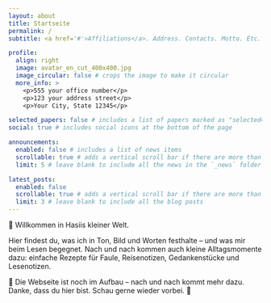 ```yaml
---
layout: about
title: Startseite
permalink: /
subtitle: <a href='#'>Affiliations</a>. Address. Contacts. Motto. Etc.

profile:
  align: right
  image: avatar_en_cut_400x400.jpg
  image_circular: false # crops the image to make it circular
  more_info: >
    <p>555 your office number</p>
    <p>123 your address street</p>
    <p>Your City, State 12345</p>

selected_papers: false # includes a list of papers marked as "selected={true}"
social: true # includes social icons at the bottom of the page

announcements:
  enabled: false # includes a list of news items
  scrollable: true # adds a vertical scroll bar if there are more than 3 news items
  limit: 5 # leave blank to include all the news in the `_news` folder

latest_posts:
  enabled: false
  scrollable: true # adds a vertical scroll bar if there are more than 3 new posts items
  limit: 3 # leave blank to include all the blog posts
---
```

👋 Willkommen in Hasiis kleiner Welt.

Hier findest du, was ich in Ton, Bild und Worten festhalte – und was mir beim Lesen begegnet.
Nach und nach kommen auch kleine Alltagsmomente dazu: einfache Rezepte für Faule, Reisenotizen, Gedankenstücke und Lesenotizen.

🌱 Die Webseite ist noch im Aufbau – nach und nach kommt mehr dazu.
Danke, dass du hier bist. Schau gerne wieder vorbei. 🌙